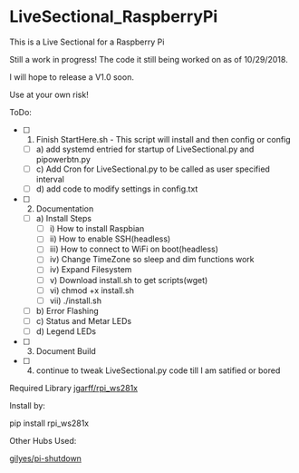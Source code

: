 # LiveSectional_RaspberryPi
This is a Live Sectional for a Raspberry Pi

Still a work in progress! The code it still being worked on as of 10/29/2018. 

I will hope to release a V1.0 soon. 

Use at your own risk!

ToDo:
- [ ] 1) Finish StartHere.sh - This script will install and then config or config
  - [ ] a) add systemd entried for startup of LiveSectional.py and pipowerbtn.py
  - [ ] c) Add Cron for LiveSectional.py to be called as user specified interval
  - [ ] d) add code to modify settings in config.txt

- [ ] 2) Documentation
  - [ ] a) Install Steps
    - [ ] i)    How to install Raspbian
    - [ ] ii)   How to enable SSH(headless)
    - [ ] iii)  How to connect to WiFi on boot(headless)
    - [ ] iv)   Change TimeZone so sleep and dim functions work
    - [ ] iv)   Expand Filesystem
    - [ ] v)    Download install.sh to get scripts(wget)
    - [ ] vi)   chmod +x install.sh
    - [ ] vii)  ./install.sh
  - [ ] b) Error Flashing
  - [ ] c) Status and Metar LEDs
  - [ ] d) Legend LEDs

- [ ] 3) Document Build

- [ ] 4) continue to tweak LiveSectional.py code till I am satified or bored

 
Required Library [jgarff/rpi_ws281x](https://github.com/jgarff/rpi_ws281x)

Install by:

pip install rpi_ws281x

Other Hubs Used:

[gilyes/pi-shutdown](https://github.com/gilyes/pi-shutdown)
